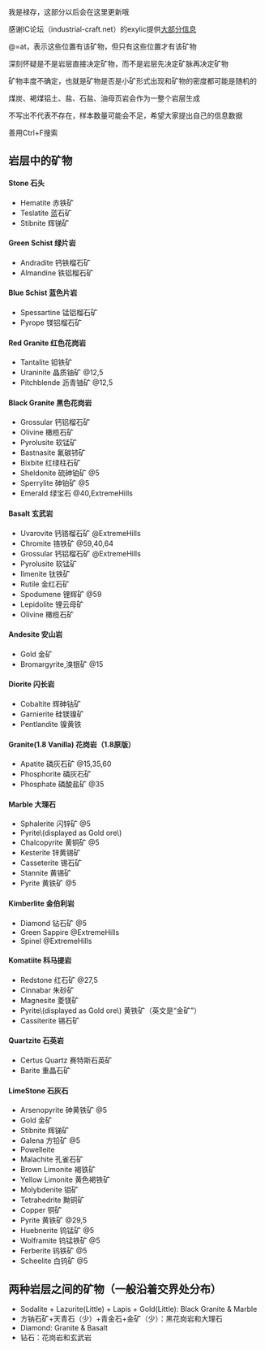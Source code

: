 我是禄存，这部分以后会在这里更新哦

感谢IC论坛（industrial-craft.net）的exylic提供[大部分信息](https://forum.industrial-craft.net/thread/7156-gregtech-6-1-7-10-website-patreon-info-support-and-suggestions/?postID=212564#post212564)

@=at，表示这些位置有该矿物，但只有这些位置才有该矿物

深刻怀疑是不是岩层直接决定矿物，而不是岩层先决定矿脉再决定矿物

矿物丰度不确定，也就是矿物是否是小矿形式出现和矿物的密度都可能是随机的

煤炭、褐煤铝土、盐、石盐、油母页岩会作为一整个岩层生成

不写出不代表不存在，样本数量可能会不足，希望大家提出自己的信息数据

善用Ctrl+F搜索

## 岩层中的矿物

#### Stone    石头

* Hematite    赤铁矿
* Teslatite    蓝石矿
* Stibnite    辉锑矿

#### Green Schist    绿片岩

* Andradite    钙铁榴石矿
* Almandine    铁铝榴石矿

#### Blue Schist    蓝色片岩

* Spessartine    锰铝榴石矿
* Pyrope    镁铝榴石矿

#### Red Granite    红色花岗岩

* Tantalite    钽铁矿
* Uraninite    晶质铀矿    @12,5
* Pitchblende    沥青铀矿    @12,5

#### Black Granite    黑色花岗岩

* Grossular    钙铝榴石矿
* Olivine    橄榄石矿
* Pyrolusite    软锰矿
* Bastnasite    氟碳铈矿
* Bixbite    红绿柱石矿
* Sheldonite    硫砷铂矿    @5
* Sperrylite    砷铂矿    @5
* Emerald    绿宝石    @40,ExtremeHills

#### Basalt    玄武岩

* Uvarovite    钙铬榴石矿    @ExtremeHills
* Chromite    铬铁矿    @59,40,64
* Grossular    钙铝榴石矿    @ExtremeHills
* Pyrolusite    软锰矿
* Ilmenite    钛铁矿
* Rutile    金红石矿
* Spodumene    锂辉矿    @59
* Lepidolite    锂云母矿
* Olivine    橄榄石矿

#### Andesite    安山岩

* Gold    金矿
* Bromargyrite[    ](https://www.gitbook.com/book/indoorsnb/gregtech6_chinese_guide/details)溴银矿    @15

#### Diorite    闪长岩

* Cobaltite    辉砷钴矿
* Garnierite    硅镁镍矿
* Pentlandite    镍黄铁

#### Granite\(1.8 Vanilla\)    花岗岩（1.8原版）

* Apatite    磷灰石矿    @15,35,60
* Phosphorite    磷灰石矿
* Phosphate    磷酸盐矿    @35

#### Marble    大理石

* Sphalerite    闪锌矿    @5
* Pyrite\\(displayed as Gold ore\\)
* Chalcopyrite    黄铜矿 @5
* Kesterite    锌黄锡矿
* Casseterite    锡石矿
* Stannite    黄锡矿
* Pyrite    黄铁矿 @5

#### Kimberlite    金伯利岩

* Diamond    钻石矿    @5
* Green Sappire @ExtremeHills
* Spinel @ExtremeHills

#### Komatiite    科马提岩

* Redstone    红石矿    @27,5
* Cinnabar    朱砂矿
* Magnesite    菱镁矿
* Pyrite\\(displayed as Gold ore\\)    黄铁矿（英文是“金矿”）
* Cassiterite    锡石矿

#### Quartzite    石英岩

* Certus Quartz    赛特斯石英矿
* Barite    重晶石矿

#### LimeStone    石灰石

* Arsenopyrite    砷黄铁矿 @5
* Gold    金矿
* Stibnite    辉锑矿
* Galena    方铅矿 @5
* Powelleite
* Malachite    孔雀石矿
* Brown Limonite    褐铁矿
* Yellow Limonite    黄色褐铁矿
* Molybdenite    钼矿
* Tetrahedrite    黝铜矿
* Copper    铜矿
* Pyrite    黄铁矿 @29,5
* Huebnerite    钨锰矿 @5
* Wolframite    钨锰铁矿 @5
* Ferberite    钨铁矿 @5
* Scheelite    白钨矿 @5

## 两种岩层之间的矿物（一般沿着交界处分布）

* Sodalite + Lazurite\(Little\) + Lapis + Gold\(Little\): Black Granite & Marble
* 方钠石矿+天青石（少）+青金石+金矿（少）：黑花岗岩和大理石
* Diamond: Granite & Basalt
* 钻石：花岗岩和玄武岩



